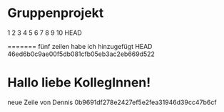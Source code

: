 # Gruppenprojekt

1
2
3
4
5
6
7
8
9
10
HEAD

=======
fünf
zeilen
habe
ich
hinzugefügt
HEAD
46ed6b0c9ae00f5db081cfb05eb3ac2eb669d522


Hallo liebe KollegInnen!
=======

neue Zeile von Dennis
0b9691df278e2427ef5e2fea31946d39cc47b6cf
